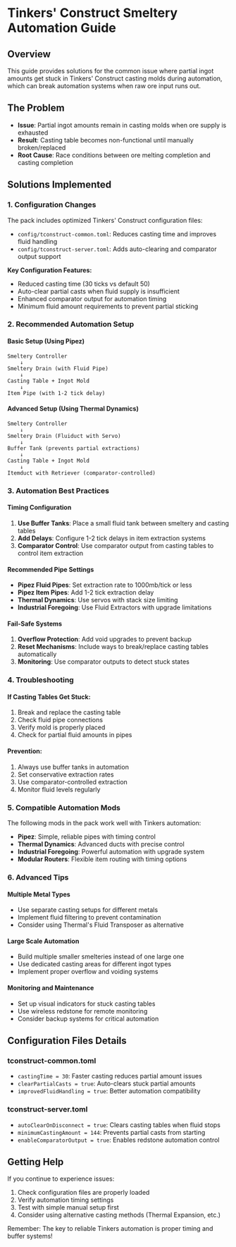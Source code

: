 # Tinkers' Construct Smeltery Automation Guide

## Overview
This guide provides solutions for the common issue where partial ingot amounts get stuck in Tinkers' Construct casting molds during automation, which can break automation systems when raw ore input runs out.

## The Problem
- **Issue**: Partial ingot amounts remain in casting molds when ore supply is exhausted
- **Result**: Casting table becomes non-functional until manually broken/replaced
- **Root Cause**: Race conditions between ore melting completion and casting completion

## Solutions Implemented

### 1. Configuration Changes
The pack includes optimized Tinkers' Construct configuration files:

- `config/tconstruct-common.toml`: Reduces casting time and improves fluid handling
- `config/tconstruct-server.toml`: Adds auto-clearing and comparator output support

**Key Configuration Features:**
- Reduced casting time (30 ticks vs default 50)
- Auto-clear partial casts when fluid supply is insufficient  
- Enhanced comparator output for automation timing
- Minimum fluid amount requirements to prevent partial sticking

### 2. Recommended Automation Setup

#### Basic Setup (Using Pipez)
```
Smeltery Controller
    ↓
Smeltery Drain (with Fluid Pipe)
    ↓
Casting Table + Ingot Mold
    ↓
Item Pipe (with 1-2 tick delay)
```

#### Advanced Setup (Using Thermal Dynamics)
```
Smeltery Controller
    ↓
Smeltery Drain (Fluiduct with Servo)
    ↓
Buffer Tank (prevents partial extractions)
    ↓
Casting Table + Ingot Mold
    ↓
Itemduct with Retriever (comparator-controlled)
```

### 3. Automation Best Practices

#### Timing Configuration
1. **Use Buffer Tanks**: Place a small fluid tank between smeltery and casting tables
2. **Add Delays**: Configure 1-2 tick delays in item extraction systems
3. **Comparator Control**: Use comparator output from casting tables to control item extraction

#### Recommended Pipe Settings
- **Pipez Fluid Pipes**: Set extraction rate to 1000mb/tick or less
- **Pipez Item Pipes**: Add 1-2 tick extraction delay
- **Thermal Dynamics**: Use servos with stack size limiting
- **Industrial Foregoing**: Use Fluid Extractors with upgrade limitations

#### Fail-Safe Systems
1. **Overflow Protection**: Add void upgrades to prevent backup
2. **Reset Mechanisms**: Include ways to break/replace casting tables automatically
3. **Monitoring**: Use comparator outputs to detect stuck states

### 4. Troubleshooting

#### If Casting Tables Get Stuck:
1. Break and replace the casting table
2. Check fluid pipe connections
3. Verify mold is properly placed
4. Check for partial fluid amounts in pipes

#### Prevention:
1. Always use buffer tanks in automation
2. Set conservative extraction rates
3. Use comparator-controlled extraction
4. Monitor fluid levels regularly

### 5. Compatible Automation Mods

The following mods in the pack work well with Tinkers automation:
- **Pipez**: Simple, reliable pipes with timing control
- **Thermal Dynamics**: Advanced ducts with precise control
- **Industrial Foregoing**: Powerful automation with upgrade system
- **Modular Routers**: Flexible item routing with timing options

### 6. Advanced Tips

#### Multiple Metal Types
- Use separate casting setups for different metals
- Implement fluid filtering to prevent contamination
- Consider using Thermal's Fluid Transposer as alternative

#### Large Scale Automation
- Build multiple smaller smelteries instead of one large one
- Use dedicated casting areas for different ingot types
- Implement proper overflow and voiding systems

#### Monitoring and Maintenance
- Set up visual indicators for stuck casting tables
- Use wireless redstone for remote monitoring
- Consider backup systems for critical automation

## Configuration Files Details

### tconstruct-common.toml
- `castingTime = 30`: Faster casting reduces partial amount issues
- `clearPartialCasts = true`: Auto-clears stuck partial amounts
- `improvedFluidHandling = true`: Better automation compatibility

### tconstruct-server.toml  
- `autoClearOnDisconnect = true`: Clears casting tables when fluid stops
- `minimumCastingAmount = 144`: Prevents partial casts from starting
- `enableComparatorOutput = true`: Enables redstone automation control

## Getting Help

If you continue to experience issues:
1. Check configuration files are properly loaded
2. Verify automation timing settings
3. Test with simple manual setup first
4. Consider using alternative casting methods (Thermal Expansion, etc.)

Remember: The key to reliable Tinkers automation is proper timing and buffer systems!